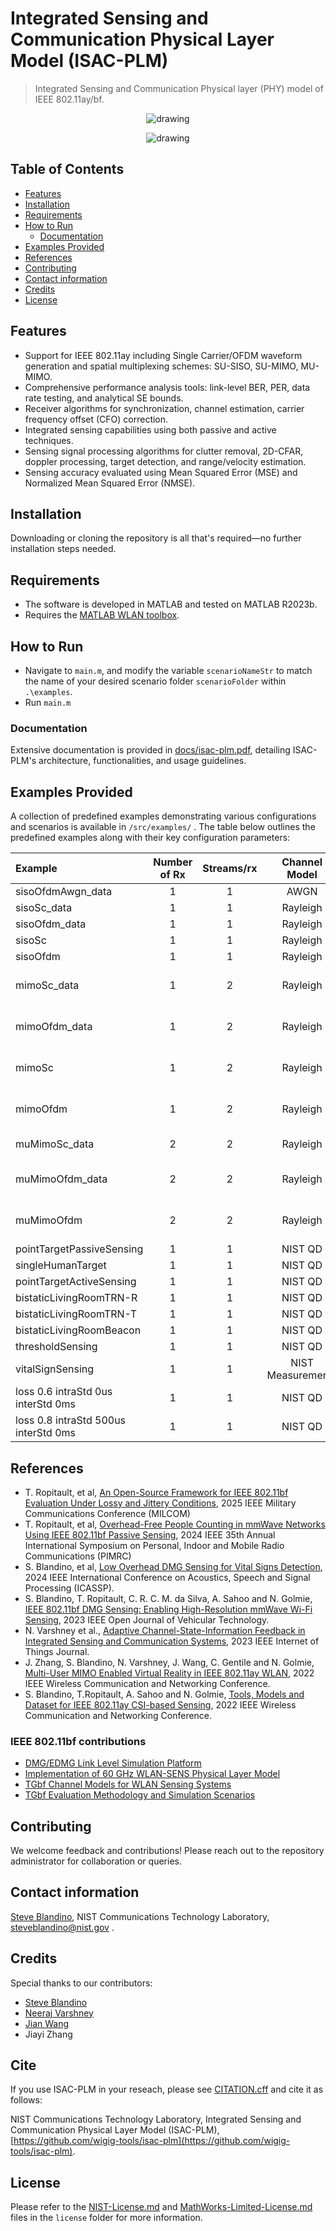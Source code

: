 # Integrated Sensing and Communication Physical Layer Model (ISAC-PLM)
> Integrated Sensing and Communication Physical layer (PHY) model of IEEE 802.11ay/bf.
<p align="center">
<img src="docs/gif/isac.gif" alt="drawing">
</p>
<p align="center">
<img src="docs/img/results.jpg" alt="drawing">
</p>


## Table of Contents
* [Features](#features)
* [Installation](#installation)
* [Requirements](#requirements)
* [How to Run](#how-to-run)
    * [Documentation](#documentation)
* [Examples Provided](#examples-provided)
* [References](#references)
* [Contributing](#contributing)
* [Contact information](#contact-information)
* [Credits](#credits)
* [License](#license)

## Features
* Support for IEEE 802.11ay including Single Carrier/OFDM waveform generation and spatial multiplexing schemes: SU-SISO, SU-MIMO, MU-MIMO.
* Comprehensive performance analysis tools: link-level BER, PER, data rate testing, and analytical SE bounds.
* Receiver algorithms for synchronization, channel estimation, carrier frequency offset (CFO) correction.
* Integrated sensing capabilities using both passive and active techniques.
* Sensing signal processing algorithms for clutter removal, 2D-CFAR, doppler processing, target detection, and range/velocity estimation.
* Sensing accuracy evaluated using Mean Squared Error (MSE) and Normalized Mean Squared Error (NMSE).

## Installation
Downloading or cloning the repository is all that's required—no further installation steps needed.


## Requirements
* The software is developed in MATLAB and tested on MATLAB R2023b.
* Requires the [MATLAB WLAN toolbox](https://www.mathworks.com/products/wlan.html).

## How to Run
* Navigate to `main.m`, and modify the variable `scenarioNameStr` to match the name of your desired scenario folder `scenarioFolder` within `.\examples`.
* Run `main.m` 

### Documentation
Extensive documentation is provided in [docs/isac-plm.pdf](docs/isac-plm.pdf), detailing ISAC-PLM's architecture, functionalities, and usage guidelines.

## Examples Provided
A collection of predefined examples demonstrating various configurations and scenarios is available in `/src/examples/` . 
The table below outlines the predefined examples along with their key configuration parameters:


| Example      | Number of Rx | Streams/rx | Channel Model | Precoder |   Packet 	   |
| :---         |     :---:    |   :---:    | :---: 		   |:---:     |  :---: 	       |
| sisoOfdmAwgn_data  | 1			  | 	1	   | AWGN 	   | - 		  | 	PSDU  	   |
| sisoSc_data  | 1			  | 	1	   | Rayleigh 	   | - 		  |  	PSDU  	   |
| sisoOfdm_data| 1            | 	1	   | Rayleigh 	   | - 		  |  PSDU 	   |
| sisoSc	   | 1			  | 	1	   | Rayleigh 	   | - 		  |  PPDU  	   |
| sisoOfdm     | 1            | 	1	   | Rayleigh 	   | - 		  |   PPDU 	   |
| mimoSc_data  | 1			  | 	2	   | Rayleigh 	   | RZF (Freq flat)	  |  	PSDU  	   |
| mimoOfdm_data| 1            | 	2	   | Rayleigh 	   | RZF (Freq sel) 		  |   PSDU 	   |
| mimoSc	   | 1			  | 	2	   | Rayleigh 	   | RZF (Freq flat) 		  |  	PPDU  	   |
| mimoOfdm     | 1            | 	2	   | Rayleigh 	   | RZF (Freq sel) 		  |   PPDU 	   |
| muMimoSc_data   | 2            | 	2	   | Rayleigh 	   | ZF (Time domain) 		  |    PSDU 	   |
| muMimoOfdm_data   | 2            | 	2	   | Rayleigh 	   | RZF (Freq sel) 		  |    PSDU 	   |
| muMimoOfdm   | 2            | 	2	   | Rayleigh 	   | RZF (Freq sel) 		  |    PPDU 	   |
| pointTargetPassiveSensing   | 1            | 	1	   | NIST QD 	   | - 		  |     PPDU 	   |
| singleHumanTarget   | 1            | 	1	   | NIST QD 	   | - 		  |    PPDU 	   |
| pointTargetActiveSensing   | 1            | 	1	   | NIST QD 	   | - 		  |    TRN-R	   |
| bistaticLivingRoomTRN-R| 1            | 	1	   | NIST QD 	   | - 		  |    TRN-R	   |
| bistaticLivingRoomTRN-T| 1            | 	1	   | NIST QD 	   | - 		  |    TRN-T	   |
| bistaticLivingRoomBeacon| 1            | 	1	   | NIST QD 	   | - 		  |    Beacon   |
| thresholdSensing	| 1            | 	1	   | NIST QD 	   | - 	|   PPDU 	   |
| vitalSignSensing	| 1            | 	1	   | NIST Measurements 	   | - 	|   TRN-R 	   |
| loss 0.6 intraStd 0us interStd 0ms| 1            | 	1	   | NIST QD  	   | - 	|   TRN-R 	   |
| loss 0.8 intraStd 500us interStd 0ms	| 1            | 	1	   | NIST QD 	   | - 	|   TRN-R 	   |

## References

- T. Ropitault, et al, [An Open-Source Framework for IEEE 802.11bf Evaluation Under Lossy and Jittery Conditions](), 2025 IEEE Military Communications Conference (MILCOM)
- T. Ropitault, et al, [Overhead-Free People Counting in mmWave Networks Using IEEE 802.11bf Passive Sensing](https://ieeexplore.ieee.org/stamp/stamp.jsp?arnumber=10817454), 2024 IEEE 35th Annual International Symposium on Personal, Indoor and Mobile Radio Communications (PIMRC)
- S. Blandino, et al, [Low Overhead DMG Sensing for Vital Signs Detection](https://ieeexplore.ieee.org/stamp/stamp.jsp?tp=&arnumber=10446367), 2024 IEEE International Conference on Acoustics, Speech and Signal Processing (ICASSP).
- S. Blandino, T. Ropitault, C. R. C. M. da Silva, A. Sahoo and N. Golmie, [IEEE 802.11bf DMG Sensing: Enabling High-Resolution mmWave Wi-Fi Sensing](https://ieeexplore.ieee.org/document/10018014), 2023 IEEE Open Journal of Vehicular Technology.
- N. Varshney et al., [Adaptive Channel-State-Information Feedback in Integrated Sensing and Communication Systems](https://ieeexplore.ieee.org/stamp/stamp.jsp?tp=&arnumber=10232381), 2023 IEEE Internet of Things Journal.
- J. Zhang, S. Blandino, N. Varshney, J. Wang, C. Gentile and N. Golmie, [Multi-User MIMO Enabled Virtual Reality in IEEE 802.11ay WLAN](https://ieeexplore.ieee.org/document/9771778), 2022 IEEE Wireless Communication and Networking Conference.
- S. Blandino, T.Ropitault, A. Sahoo and N. Golmie, [Tools, Models and Dataset for IEEE 802.11ay
 CSI-based Sensing](https://ieeexplore.ieee.org/document/9771569), 2022 IEEE Wireless Communication and Networking Conference.

### IEEE 802.11bf contributions

- [DMG/EDMG Link Level Simulation Platform](https://mentor.ieee.org/802.11/dcn/22/11-22-0803-00-00bf-dmg-edmg-link-level-simulation-platform.pptx)
- [Implementation of 60 GHz WLAN-SENS Physical Layer Model](https://mentor.ieee.org/802.11/dcn/22/11-22-1217-01-00bf-implementation-of-60-ghz-wlan-sens-physical-layer-model.docx)
- [TGbf Channel Models for WLAN Sensing Systems](https://mentor.ieee.org/802.11/dcn/21/11-21-0782-05-00bf-channel-models-for-wlan-sensing-systems.docx)
- [TGbf Evaluation Methodology and Simulation Scenarios](https://mentor.ieee.org/802.11/dcn/21/11-21-0876-05-00bf-11bf-evaluation-methodology-and-simulation-scenarios.doc)

## Contributing
We welcome feedback and contributions! Please reach out to the repository administrator for collaboration or queries.


## Contact information
[Steve Blandino](https://www.nist.gov/people/steve-blandino), NIST Communications Technology Laboratory, steveblandino@nist.gov .

## Credits
Special thanks to our contributors:
- [Steve Blandino](https://www.nist.gov/people/steve-blandino) 
- [Neeraj Varshney](https://www.nist.gov/people/neeraj-varshney)
- [Jian Wang](https://www.nist.gov/people/jian-wang) 
- Jiayi Zhang

## Cite

If you use ISAC-PLM in your reseach, please see [CITATION.cff](CITATION.cff) and cite it as follows:

NIST Communications Technology Laboratory, Integrated Sensing and Communication Physical Layer Model (ISAC-PLM), [https://github.com/wigig-tools/isac-plm](https://github.com/wigig-tools/isac-plm).



## License
Please refer to the [NIST-License.md](license/NIST-License.md) and [MathWorks-Limited-License.md](license/MathWorks-Limited-License.md) files in the `license` folder for more information.
